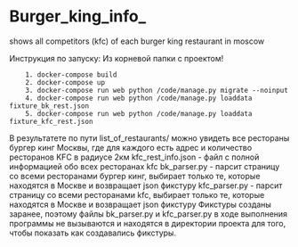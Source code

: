 # Burger_king_info_
shows all competitors (kfc) of each burger king restaurant in moscow

Инструкция по запуску:
    Из корневой папки с проектом!
        
        1. docker-compose build
        2. docker-compose up
        3. docker-compose run web python /code/manage.py migrate --noinput
        4. docker-compose run web python /code/manage.py loaddata fixture_bk_rest.json
        5. docker-compose run web python /code/manage.py loaddata fixture_kfc_rest.json

В результатете по пути list_of_restaurants/ можно увидеть все рестораны бургер кинг Москвы, где для каждого есть адрес и количество ресторанов KFC в радиусе 2км
kfc_rest_info.json - файл с полной информацией обо всех ресторанах kfc
bk_parser.py - парсит страницу со всеми ресторанами бургер кинг, выбирает только те, которые находятся в Москве и возвращает json фикстуру
kfc_parser.py - парсит страницу со всеми ресторанами kfc, выбирает только те, которые находятся в Москве и возвращает json фикстуру
Фикстуры созданы заранее, поэтому файлы bk_parser.py и kfc_parser.py в ходе выполнения программы не вызываются и находятся в директории проекта для того, чтобы показать как создавались фикстуры.
